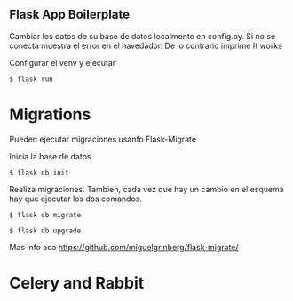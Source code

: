 ## Flask App Boilerplate

Cambiar los datos de su base de datos localmente en config.py. 
Si no se conecta muestra el error en el navedador. De lo contrario imprime It works

Configurar el venv y ejecutar 
```
$ flask run
```

# Migrations 

Pueden ejecutar migraciones usanfo Flask-Migrate 

Inicia la base de datos
```
$ flask db init
```

Realiza migraciones. Tambien, cada vez que hay un cambio en el esquema hay que ejecutar los dos comandos.
```
$ flask db migrate
```
```
$ flask db upgrade
```

Mas info aca https://github.com/miguelgrinberg/flask-migrate/

# Celery and Rabbit



